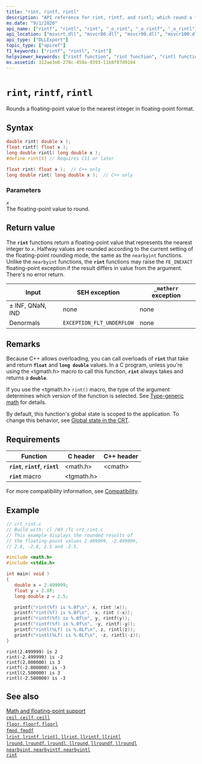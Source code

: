```yaml
---
title: "rint, rintf, rintl"
description: "API reference for rint, rintf, and rintl; which round a floating-point value to the nearest integer in floating-point format."
ms.date: "9/1/2020"
api_name: ["rintf", "rintl", "rint", "_o_rint", "_o_rintf", "_o_rintl"]
api_location: ["msvcrt.dll", "msvcr80.dll", "msvcr90.dll", "msvcr100.dll", "msvcr100_clr0400.dll", "msvcr110.dll", "msvcr110_clr0400.dll", "msvcr120.dll", "msvcr120_clr0400.dll", "ucrtbase.dll", "api-ms-win-crt-math-l1-1-0.dll"]
api_type: ["DLLExport"]
topic_type: ["apiref"]
f1_keywords: ["rintf", "rintl", "rint"]
helpviewer_keywords: ["rintf function", "rint function", "rintl function"]
ms.assetid: 312ae3e6-278c-459a-9393-11b8f87d9184
---
```

# `rint`, `rintf`, `rintl`

Rounds a floating-point value to the nearest integer in floating-point format.

## Syntax

```C
double rint( double x );
float rintf( float x );
long double rintl( long double x );
#define rint(X) // Requires C11 or later

float rint( float x );  // C++ only
long double rint( long double x );  // C++ only
```

### Parameters

*`x`*\
The floating-point value to round.

## Return value

The **`rint`** functions return a floating-point value that represents the nearest integer to *`x`*. Halfway values are rounded according to the current setting of the floating-point rounding mode, the same as the `nearbyint` functions. Unlike the `nearbyint` functions, the **`rint`** functions may raise the `FE_INEXACT` floating-point exception if the result differs in value from the argument. There's no error return.

| Input | SEH exception | `_matherr` exception |
|---|---|---|
| ± INF, QNaN, IND | none | none |
| Denormals | `EXCEPTION_FLT_UNDERFLOW` | none |

## Remarks

Because C++ allows overloading, you can call overloads of **`rint`** that take and return **`float`** and **`long double`** values. In a C program, unless you're using the \<tgmath.h> macro to call this function, **`rint`** always takes and returns a **`double`**.

If you use the \<tgmath.h> `rint()` macro, the type of the argument determines which version of the function is selected. See [Type-generic math](../tgmath.md) for details.

By default, this function's global state is scoped to the application. To change this behavior, see [Global state in the CRT](../global-state.md).

## Requirements

| Function | C header | C++ header |
|---|---|---|
| **`rint`**, **`rintf`**, **`rintl`** | \<math.h> | \<cmath> |
| **`rint`** macro | \<tgmath.h> |  |

For more compatibility information, see [Compatibility](../compatibility.md).

## Example

```C
// crt_rint.c
// Build with: cl /W3 /Tc crt_rint.c
// This example displays the rounded results of
// the floating-point values 2.499999, -2.499999,
// 2.8, -2.8, 2.5 and -2.5.

#include <math.h>
#include <stdio.h>

int main( void )
{
   double x = 2.499999;
   float y = 2.8f;
   long double z = 2.5;

   printf("rint(%f) is %.0f\n", x, rint (x));
   printf("rint(%f) is %.0f\n", -x, rint (-x));
   printf("rintf(%f) is %.0f\n", y, rintf(y));
   printf("rintf(%f) is %.0f\n", -y, rintf(-y));
   printf("rintl(%Lf) is %.0Lf\n", z, rintl(z));
   printf("rintl(%Lf) is %.0Lf\n", -z, rintl(-z));
}
```

```Output
rint(2.499999) is 2
rint(-2.499999) is -2
rintf(2.800000) is 3
rintf(-2.800000) is -3
rintl(2.500000) is 3
rintl(-2.500000) is -3
```

## See also

[Math and floating-point support](../floating-point-support.md)\
[`ceil`, `ceilf`, `ceill`](ceil-ceilf-ceill.md)\
[`floor`, `floorf`, `floorl`](floor-floorf-floorl.md)\
[`fmod`, `fmodf`](fmod-fmodf.md)\
[`lrint`, `lrintf`, `lrintl`, `llrint`, `llrintf`, `llrintl`](lrint-lrintf-lrintl-llrint-llrintf-llrintl.md)\
[`lround`, `lroundf`, `lroundl`, `llround`, `llroundf`, `llroundl`](lround-lroundf-lroundl-llround-llroundf-llroundl.md)\
[`nearbyint`, `nearbyintf`, `nearbyintl`](nearbyint-nearbyintf-nearbyintl1.md)\
[`rint`](rint-rintf-rintl.md)
